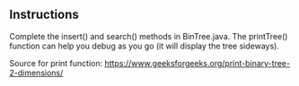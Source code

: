 ## Instructions
Complete the insert() and search() methods in BinTree.java. 
The printTree() function can help you debug as you go (it will
display the tree sideways).

Source for print function: https://www.geeksforgeeks.org/print-binary-tree-2-dimensions/